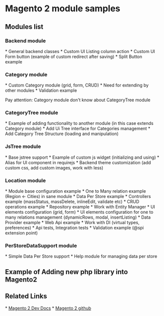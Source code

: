 <h1>Magento 2 module samples</h1>

<h2>Modules list</h2>

<h3>Backend module</h3>
* General backend classes
* Custom UI Listing column action
* Custom UI Form button (example of custom redirect after saving)
* Split Button example

<h3>Category module</h3>
* Custom Category module (grid, form, CRUD)
* Need for extending by other modules
* Validation example

Pay attention: Category module don't know about CategoryTree module

<h3>CategoryTree module</h3>
* Example of adding functionality to another module (in this case extends Category module)
* Add Ui Tree interface for Categories management
* Add Category Tree Structure (loading and manipulation)

<h3>JsTree module</h3>
* Base jstree support
* Example of custom js widget (initializing and using)
* Alias for UI component in requirejs
* Backend theme customization (add custom css, add custom images, work with less)

<h3>Location module</h3>
* Module base configuration example
* One to Many relation example (Region <- Cities) in sane module
* Data Per Store example
* Controllers example (massStatus, massDelete, inlineEdit, validate etc)
* CRUD operations example
* Repository example
* Work with Entity Manager
* UI elements configuration (grid, form)
* UI elements configuration for one to many relations management (dynamicRows, modal, insertListing)
* Data Provider example
* Web Api example
* Work with DI  (virtual types, preferences)
* Api tests, Integration tests
* Validation example (@spi extension point)

<h3>PerStoreDataSupport module</h3>
* Simple Data Per Store support
* Help module for managing data per store

<h2>Example of Adding new php library into Magento2</h2>

<h2>Related Links</h2>
* <a href="http://devdocs.magento.com/">Magento 2 Dev Docs</a>
* <a href="https://github.com/magento/">Magento 2 github</a>
